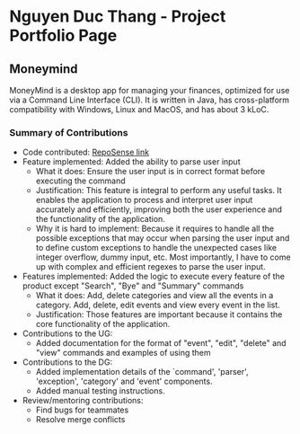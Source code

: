 # Nguyen Duc Thang - Project Portfolio Page

## Moneymind
MoneyMind is a desktop app for managing your finances, optimized for use via a Command Line Interface (CLI). It is written in Java, has cross-platform compatibility with Windows, Linux and MacOS, and has about 3 kLoC.

### Summary of Contributions
* Code contributed: [RepoSense link](https://nus-cs2113-ay2223s2.github.io/tp-dashboard/?search=&sort=groupTitle&sortWithin=title&timeframe=commit&mergegroup=&groupSelect=groupByRepos&breakdown=true&checkedFileTypes=docs~functional-code~test-code~other&since=2023-02-17&tabOpen=true&tabType=authorship&tabAuthor=Mnsd05&tabRepo=AY2223S2-CS2113-T15-3%2Ftp%5Bmaster%5D&authorshipIsMergeGroup=false&authorshipFileTypes=docs~functional-code~test-code&authorshipIsBinaryFileTypeChecked=false&authorshipIsIgnoredFilesChecked=false)
* Feature implemented: Added the ability to parse user input
    * What it does: Ensure the user input is in correct format before executing the command
    * Justification: This feature is integral to perform any useful tasks. It enables the application to process and interpret user input accurately and efficiently, improving both the user experience and the functionality of the application.
    * Why it is hard to implement: Because it requires to handle all the possible exceptions that may occur when parsing the user input and to define custom exceptions to handle the unexpected cases like integer overflow, dummy input, etc. Most importantly, I have to come up with complex and efficient regexes to parse the user input.
* Features implemented: Added the logic to execute every feature of the product except "Search", "Bye" and "Summary" commands
    * What it does: Add, delete categories and view all the events in a category. Add, delete, edit events and view every event in the list. 
    * Justification: Those features are important because it contains the core functionality of the application.
* Contributions to the UG:
    * Added documentation for the format of "event", "edit", "delete" and "view" commands and
  examples of using them
* Contributions to the DG:
    * Added implementation details of the `command', 'parser', 'exception', 'category' and 'event' components.
    * Added manual testing instructions.
* Review/mentoring contributions:
    * Find bugs for teammates
    * Resolve merge conflicts

